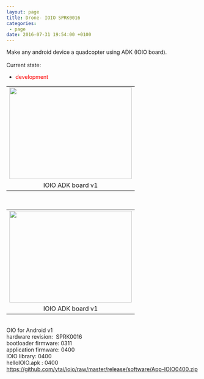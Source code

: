 ```yaml
---
layout: page
title: Drone- IOIO SPRK0016 
categories:
 - page
date: 2016-07-31 19:54:00 +0100
---
```


<div dir="ltr" style="text-align: left;" trbidi="on">
Make any android device a quadcopter using ADK (IOIO board).<br/>
<div>
<br/></div>
<div>
Current state:</div>
<div>
<ul>
<li><span style="color: red;">development</span></li>
</ul>
<table align="center" cellpadding="0" cellspacing="0" class="tr-caption-container" style="margin-left: auto; margin-right: auto; text-align: center;"><tbody>
<tr><td style="text-align: center;"><a href="http://2.bp.blogspot.com/-HoWqM6vV4QM/U6yST7hwGkI/AAAAAAAAr7I/ZxOeWg805N4/s1600/IMG_20140626_180648.jpg" imageanchor="1" style="margin-left: auto; margin-right: auto;"><img border="0" height="240" src="https://2.bp.blogspot.com/-HoWqM6vV4QM/U6yST7hwGkI/AAAAAAAAr7I/ZxOeWg805N4/s1600/IMG_20140626_180648.jpg" width="320"/></a></td></tr>
<tr><td class="tr-caption" style="text-align: center;">IOIO ADK board v1</td></tr>
</tbody></table>
<br/>
<table align="center" cellpadding="0" cellspacing="0" class="tr-caption-container" style="margin-left: auto; margin-right: auto; text-align: center;"><tbody>
<tr><td style="text-align: center;"><a href="http://1.bp.blogspot.com/-CRZTZ38HZkw/U6yST_Yj-2I/AAAAAAAAr7I/JbUn8D6-7gA/s1600/IMG_20140626_180638.jpg" imageanchor="1" style="margin-left: auto; margin-right: auto;"><img border="0" height="240" src="https://1.bp.blogspot.com/-CRZTZ38HZkw/U6yST_Yj-2I/AAAAAAAAr7I/JbUn8D6-7gA/s1600/IMG_20140626_180638.jpg" width="320"/></a></td></tr>
<tr><td class="tr-caption" style="text-align: center;">IOIO ADK board v1</td></tr>
</tbody></table>
<div>
<br/>
OIO for Android v1<br/>
hardware revision: &nbsp;SPRK0016<br/>
bootloader firmware: 0311<br/>
application firmware: 0400<br/>
IOIO library: 0400<br/>
helloIOIO.apk : 0400<br/>
<a href="https://github.com/ytai/ioio/raw/master/release/software/App-IOIO0400.zip">https://github.com/ytai/ioio/raw/master/release/software/App-IOIO0400.zip</a><br/>
<br/>
<br/>
<br/>
<br/>
<br/></div>
</div>
</div>